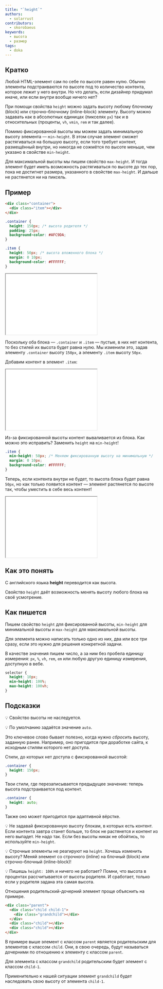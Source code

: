 ```yaml
---
title: "`height`"
authors:
  - solarrust
contributors:
  - skorobaeus
keywords:
  - высота
  - размер
tags:
  - doka
---
```


## Кратко

Любой HTML-элемент сам по себе по высоте равен нулю. Обычно элементы подстраиваются по высоте под то количество контента, которое лежит у него внутри. Но что делать, если дизайнер придумал иначе, или если внутри вообще ничего нет?

При помощи свойства `height` можно задать высоту любому блочному (block) или строчно-блочному (inline-block) элементу. Высоту можно задавать как в абсолютных единицах (пикселях `px`) так и в относительных (проценты, `vh`, `vmin`, `rem` и так далее).

Помимо фиксированной высоты мы можем задать минимальную высоту элемента — `min-height`. В этом случае элемент сможет растягиваться на большую высоту, если того требует контент, размещённый внутри, но никогда не сожмётся по высоте меньше, чем указано в свойстве `min-height`.

Для максимальной высоты мы пишем свойство `max-height`. И тогда элемент будет иметь возможность растягиваться по высоте до тех пор, пока не достигнет размера, указанного в свойстве `max-height`. И дальше не растянется ни на пиксель.

## Пример

```html
<div class="container">
  <div class="item"></div>
</div>
```

```css
.container {
  height: 150px; /* высота родителя */
  padding: 25px;
  background-color: #AFC9DA;
}

.item {
  height: 50px; /* высота вложенного блока */
  margin: 0 10px;
  background-color: #FFFFFF;
}
```

<iframe title="Высота для блока" src="demos/basic/" height="200" sandbox></iframe>

Поскольку оба блока — `.container` и `.item` — пустые, в них нет контента, то без стилей их высота будет равна нулю. Мы изменили это, задав элементу `.container` высоту `150px`, а элементу `.item` высоту `50px`.

Добавим контент в элемент `.item`:

<iframe title="Высота для блока с текстом" src="demos/basic-w-text/" height="200" sandbox></iframe>

Из-за фиксированной высоты контент вываливается из блока. Как можно это исправить? Заменить `height` на `min-height`!

```css
.item {
  min-height: 50px; /* Меняем фиксированную высоту на минимальную */
  margin: 0 10px;
  background-color: #FFFFFF;
}
```

Теперь, если контента внутри не будет, то высота блока будет равна `50px`, но как только появится контент — элемент растянется по высоте так, чтобы уместить в себе весь контент!

<iframe title="Минимальная высота для блока с текстом" src="demos/min-height-w-text/" height="200" sandbox></iframe>

## Как это понять

С английского языка **height** переводится как высота.

Свойство `height` даёт возможность менять высоту любого блока на своё усмотрение.

## Как пишется

Пишем свойство `height` для фиксированной высоты, `min-height` для минимальной высоты и `max-height` для максимальной высоты.

Для элемента можно написать только одно из них, два или все три сразу, если это нужно для решения конкретной задачи.

В качестве значения пишем число, а за ним без пробела единицу измерения: `px`, `%`, `vh`, `rem`, `em` или любую другую единицу измерения, доступную в вебе.

```css
selector {
  height: 10px;
  min-height: 100%;
  max-height: 100vh;
}
```

## Подсказки

💡 Свойство высоты не наследуется.

💡 По умолчанию задаётся значение `auto`.

Это ключевое слово бывает полезно, когда нужно _сбросить_ высоту, заданную ранее. Например, оно пригодится при доработке сайта, к исходным стилям которого нет доступа.

Стили, до которых нет доступа с фиксированной высотой:

```css
.container {
  height: 150px;
}
```

Твои стили, где перезаписывается предыдущее значение: теперь высота подстраивается под контент.

```css
.container {
  height: auto;
}
```

Также оно может пригодится при адаптивной вёрстке.

💡 Не задавай фиксированную высоту блокам, в которых есть контент. Если контента завтра станет больше, то блок не растянется и контент из него выпадет. Не надо так. Если без высоты никак не обойтись, то используйте `min-height`.

💡 Строчные элементы не реагируют на `height`. Хочешь изменить высоту? Меняй элемент со строчного (inline) на блочный (block) или строчно-блочный (inline-block)!

💡 Пишешь `height: 100%` и ничего не работает? Помни, что высота в процентах рассчитывается от высоты родителя. И сработает, только если у родителя задана эта самая высота.

Отношения родительский-дочерний элемент проще объяснить на примере.

```html
<div class="parent">
  <div class="child child-1">
    <div class="grandchild"></div>
  </div>
  <div class="child"></div>
  <div class="child"></div>
</div>
```

В примере выше элемент с классом `parent` является родительским для элементов с классом `child`. Они, в свою очередь, будут называться дочерними по отношению к элементу с классом `parent`.

Для элемента с классом `grandchild` родительским будет элемент с классом `child-1`.

Применительно к нашей ситуации элемент `grandchild` будет наследовать свою высоту от элемента `child-1`.
